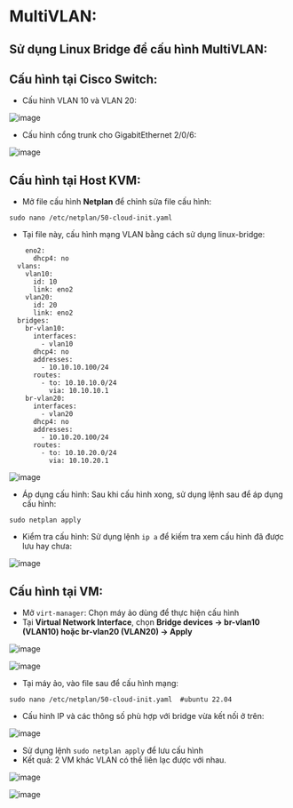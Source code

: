 # MultiVLAN: 
## Sử dụng Linux Bridge để cấu hình MultiVLAN:


## Cấu hình tại Cisco Switch:
- Cấu hình VLAN 10 và VLAN 20:

![image](https://github.com/user-attachments/assets/527164ab-f137-43c3-9d20-fd21948afcd1)

- Cấu hình cổng trunk cho GigabitEthernet 2/0/6:

![image](https://github.com/user-attachments/assets/b5a0f85e-196f-4cf2-8d9c-a0259f28f10d)

## Cấu hình tại Host KVM:
- Mở file cấu hình **Netplan** để chỉnh sửa file cấu hình:

```
sudo nano /etc/netplan/50-cloud-init.yaml
```

- Tại file này, cấu hình mạng VLAN bằng cách sử dụng linux-bridge:
```
    eno2:
      dhcp4: no
  vlans:
    vlan10:
      id: 10
      link: eno2
    vlan20:
      id: 20
      link: eno2
  bridges:
    br-vlan10:
      interfaces:
        - vlan10
      dhcp4: no
      addresses:
        - 10.10.10.100/24
      routes:
        - to: 10.10.10.0/24
          via: 10.10.10.1
    br-vlan20:
      interfaces:
        - vlan20
      dhcp4: no
      addresses:
        - 10.10.20.100/24
      routes:
        - to: 10.10.20.0/24
          via: 10.10.20.1
```

![image](https://github.com/user-attachments/assets/49635262-b8f9-4869-bef9-e4aa1dfc9c5c)

- Áp dụng cấu hình: Sau khi cấu hình xong, sử dụng lệnh sau để áp dụng cấu hình:

```
sudo netplan apply
```

- Kiểm tra cấu hình: Sử dụng lệnh `ip a` để kiếm tra xem cấu hình đã được lưu hay chưa:

![image](https://github.com/user-attachments/assets/d5ae9ea8-61e7-47cc-ac86-6ef2acfa1f67)

## Cấu hình tại VM:
- Mở `virt-manager`: Chọn máy ảo dùng để thực hiện cấu hình
- Tại **Virtual Network Interface**, chọn **Bridge devices -> br-vlan10 (VLAN10) hoặc br-vlan20 (VLAN20) -> Apply**

![image](https://github.com/user-attachments/assets/883008e4-1710-4bc9-997c-3d0768a4dc63)

![image](https://github.com/user-attachments/assets/5e87a882-28bd-49ec-8d91-8cbd5226815e)

- Tại máy ảo, vào file sau để cấu hình mạng:

```
sudo nano /etc/netplan/50-cloud-init.yaml  #ubuntu 22.04
```

- Cấu hình IP và các thông số phù hợp với bridge vừa kết nối ở trên:

![image](https://github.com/user-attachments/assets/cd00fc61-fe66-46f8-b229-1d7bab8c6248)

- Sử dụng lệnh `sudo netplan apply` để lưu cấu hình
- Kết quả: 2 VM khác VLAN có thể liên lạc được với nhau.

![image](https://github.com/user-attachments/assets/fb10f193-d6e8-4b38-8fc2-bb89a978cded)

![image](https://github.com/user-attachments/assets/768d484e-fe98-42fd-9177-5165160c5c97)
